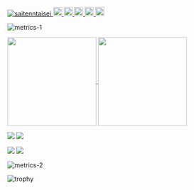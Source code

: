 <p align="left">
  <a href="https://github.com/saitenntaisei/saitenntaisei/">
    <img src="https://komarev.com/ghpvc/?username=saitenntaisei" alt="saitenntaisei" />
  </a>
  <a href="http://twitter.com/sort_reverse">
    <img height="20" src="https://img.shields.io/twitter/follow/sort_reverse?label=Twitter&logo=twitter&style=flat" />
  </a>
  <a href="https://github.com/saitenntaisei">
    <img height="20" src="https://img.shields.io/github/followers/saitenntaisei?label=follow&logo=github&style=flat" />
  </a>

  <a href="https://stackoverflow.com/users/10370282/ranger">
    <img height="20" src="https://img.shields.io/stackexchange/stackoverflow/r/10370282?label=StackOverflow&logo=stack-overflow&style=flat" />
  </a>
  <a href="http://qiita.com/saitenn">
    <img height="20" src="https://qiita-badge.apiapi.app/s/saitenn/posts.svg" />
  </a>
  <a href="https://qiita.com/saitenn">
    <img height="20" src="https://qiita-badge.apiapi.app/s/saitenn/contributions.svg" />
  </a>
</p>

![metrics-1](https://raw.githubusercontent.com/gist/saitenntaisei/d8ed9bd1aa4db916a52f79c465a39af8/raw/7eb8d29cd7dd7a3570cd936589c07a5e5fd07283/metrics-1.svg)


<a href="https://github.com/anuraghazra/github-readme-stats">
  <img height=200 align="center" src="https://github-readme-stats.vercel.app/api?username=saitenntaisei&show_icons=true&theme=radical&rank_icon=percentile" />
</a>
<a href="https://github.com/anuraghazra/convoychat">
  <img height=200 align="center" src="https://github-readme-stats.vercel.app/api/top-langs?username=saitenntaisei&layout=compact&langs_count=8&card_width=320&theme=radical" />
</a>

![](http://github-profile-summary-cards.vercel.app/api/cards/most-commit-language?username=saitenntaisei&theme=dracula)
![](http://github-profile-summary-cards.vercel.app/api/cards/repos-per-language?username=saitenntaisei&theme=dracula)

![](http://github-profile-summary-cards.vercel.app/api/cards/profile-details?username=saitenntaisei&theme=dracula)
![](http://github-profile-summary-cards.vercel.app/api/cards/productive-time?username=saitenntaisei&theme=dracula&utcOffset=9)



![metrics-2](https://raw.githubusercontent.com/gist/saitenntaisei/d8ed9bd1aa4db916a52f79c465a39af8/raw/7eb8d29cd7dd7a3570cd936589c07a5e5fd07283/metrics-2.svg)

![trophy](https://github-profile-trophy.vercel.app/?username=saitenntaisei&theme=dracula)

